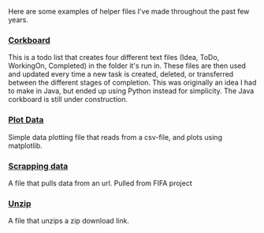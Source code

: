 Here are some examples of helper files I've made throughout the past few years.

### [Corkboard](corkboard.py)
This is a todo list that creates four different text files (Idea, ToDo, WorkingOn, Completed) in the folder it's run in. These files are then used and updated every time a new task is created, deleted, or transferred between the different stages of completion. This was originally an idea I had to make in Java, but ended up using Python instead for simplicity. The Java corkboard is still under construction.


### [Plot Data](plotdata.py)
Simple data plotting file that reads from a csv-file, and plots using matplotlib.

### [Scrapping data](scrapping_data.py)
A file that pulls data from an url. Pulled from FIFA project

### [Unzip](unzip.py)
A file that unzips a zip download link.
